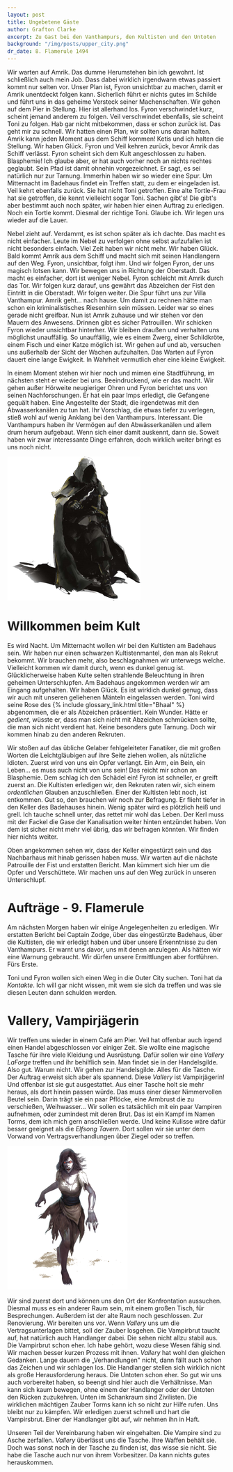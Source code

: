 ```yaml
---
layout: post
title: Ungebetene Gäste
author: Grafton Clarke
excerpt: Zu Gast bei den Vanthampurs, den Kultisten und den Untoten
background: "/img/posts/upper_city.png"
dr_date: 8. Flamerule 1494
---
```


Wir warten auf Amrik. Das dumme Herumstehen bin ich gewohnt. Ist schließlich
auch mein Job. Dass dabei wirklich irgendwann etwas passiert kommt nur selten
vor. Unser Plan ist, Fyron unsichtbar zu machen, damit er Amrik unentdeckt
folgen kann. Sicherlich führt er nichts gutes im Schilde und führt uns in das
geheime Versteck seiner Machenschaften. Wir gehen auf dem Pier in Stellung.
Hier ist allerhand los. Fyron verschwindet kurz, scheint jemand anderem zu
folgen. Veil verschwindet ebenfalls, sie scheint Toni zu folgen. Hab gar nicht
mitbekommen, dass er schon zurück ist. Das geht mir zu schnell. Wir hatten
einen Plan, wir sollten uns daran halten. Amrik kann jeden Moment aus dem
Schiff kommen! Ketis und ich halten die Stellung. Wir haben Glück. Fyron und
Veil kehren zurück, bevor Amrik das Schiff verlässt. Fyron scheint sich dem
Kult angeschlossen zu haben. Blasphemie! Ich glaube aber, er hat auch vorher
noch an nichts rechtes geglaubt. Sein Pfad ist damit ohnehin vorgezeichnet. Er
sagt, es sei natürlich nur zur Tarnung. Immerhin haben wir so wieder eine Spur.
Um Mitternacht im Badehaus findet ein Treffen statt, zu dem er eingeladen ist.
Veil kehrt ebenfalls zurück. Sie hat nicht Toni getroffen. Eine alte Tortle-Frau
hat sie getroffen, die kennt vielleicht sogar Toni. Sachen gibt's! Die gibt's
aber bestimmt auch noch später, wir haben hier einen Auftrag zu erledigen. Noch
ein Tortle kommt. Diesmal der richtige Toni. Glaube ich. Wir legen uns wieder
auf die Lauer.

Nebel zieht auf. Verdammt, es ist schon später als ich dachte. Das macht es
nicht einfacher. Leute im Nebel zu verfolgen ohne selbst aufzufallen ist nicht
besonders einfach. Viel Zeit haben wir nicht mehr. Wir haben Glück. Bald kommt
Amrik aus dem Schiff und macht sich mit seinen Handlangern auf den Weg. Fyron,
unsichtbar, folgt ihm. Und wir folgen Fyron, der uns magisch lotsen kann. Wir
bewegen uns in Richtung der Oberstadt. Das macht es einfacher, dort ist weniger
Nebel. Fyron schleicht mit Amrik durch das Tor. Wir folgen kurz darauf, uns
gewährt das Abzeichen der Fist den Eintritt in die Oberstadt. Wir folgen
weiter. Die Spur führt uns zur Villa Vanthampur. Amrik geht... nach hause. Um
damit zu rechnen hätte man schon ein kriminalistisches Riesenhirn sein müssen.
Leider war so eines gerade nicht greifbar. Nun ist Amrik zuhause und wir stehen
vor den Mauern des Anwesens. Drinnen gibt es sicher Patrouillen. Wir schicken
Fyron wieder unsichtbar hinterher. Wir bleiben draußen und verhalten uns
möglichst unauffällig. So unauffällig, wie es einem Zwerg, einer Schildkröte,
einem Fisch und einer Katze möglich ist. Wir gehen auf und ab, versuchen uns
außerhalb der Sicht der Wachen aufzuhalten. Das Warten auf Fyron dauert eine
lange Ewigkeit. In Wahrheit vermutlich eher eine kleine Ewigkeit.

In einem Moment stehen wir hier noch und mimen eine Stadtführung, im nächsten
steht er wieder bei uns. Beeindruckend, wie er das macht. Wir gehen außer
Hörweite neugieriger Ohren und Fyron berichtet uns von seinen Nachforschungen.
Er hat ein paar Imps erledigt, die Gefangene gequält haben. Eine Angestellte
der Stadt, die irgendetwas mit den Abwasserkanälen zu tun hat. Ihr Vorschlag,
die etwas tiefer zu verlegen, stieß wohl auf wenig Anklang bei den Vanthampurs.
Interessant. Die Vanthampurs haben ihr Vermögen auf den Abwässerkanälen und
allem drum herum aufgebaut. Wenn sich einer damit auskennt, dann sie. Soweit
haben wir zwar interessante Dinge erfahren, doch wirklich weiter bringt es uns
noch nicht.

![Kultist](/img/posts/cultist.png)

# Willkommen beim Kult

Es wird Nacht. Um Mitternacht wollen wir bei den Kultisten am Badehaus sein.
Wir haben nur einen schwarzen Kultistenmantel, den man als Rekrut bekommt. Wir
brauchen mehr, also beschlagnahmen wir unterwegs welche. Vielleicht kommen wir
damit durch, wenn es dunkel genug ist. Glücklicherweise haben Kulte selten
strahlende Beleuchtung in ihren geheimen Unterschlupfen. Am Badehaus angekommen
werden wir am Eingang aufgehalten. Wir haben Glück. Es ist wirklich dunkel
genug, dass wir auch mit unseren geliehenen Mänteln eingelassen werden. Toni
wird seine Rose des {% include glossary_link.html title="Bhaal" %} abgenommen,
die er als Abzeichen präsentiert. Kein Wunder. Hätte er *gedient*, wüsste er,
dass man sich nicht mit Abzeichen schmücken sollte, die man sich nicht verdient
hat. Keine besonders gute Tarnung. Doch wir kommen hinab zu den anderen
Rekruten.

Wir stoßen auf das übliche Gelaber fehlgeleiteter Fanatiker, die mit großen
Worten die Leichtgläubigen auf ihre Seite ziehen wollen, als nützliche Idioten.
Zuerst wird von uns ein Opfer verlangt. Ein Arm, ein Bein, ein Leben… es muss
auch nicht von uns sein! Das reicht mir schon an Blasphemie. Dem schlag ich den
Schädel ein! Fyron ist schneller, er greift zuerst an. Die Kultisten erledigen
wir, den Rekruten raten wir, sich einem *ordentlichen* Glauben anzuschließen.
Einer der Kultisten lebt noch, ist entkommen. Gut so, den brauchen wir noch zur
Befragung. Er flieht tiefer in den Keller des Badehauses hinein. Wenig später
wird es plötzlich heiß und grell. Ich tauche schnell unter, das rettet mir wohl
das Leben. Der Kerl muss mit der Fackel die Gase der Kanalisation weiter hinten
entzündet haben. Von dem ist sicher nicht mehr viel übrig, das wir befragen
könnten. Wir finden hier nichts weiter.

Oben angekommen sehen wir, dass der Keller eingestürzt sein und das Nachbarhaus
mit hinab gerissen haben muss. Wir warten auf die nächste Patrouille der Fist
und erstatten Bericht. Man kümmert sich hier um die Opfer und Verschüttete. Wir
machen uns auf den Weg zurück in unseren Unterschlupf.

# Aufträge - 9. Flamerule

Am nächsten Morgen haben wir einige Angelegenheiten zu erledigen. Wir erstatten
Bericht bei Captain Zodge, über das eingestürzte Badehaus, über die Kultisten,
die wir erledigt haben und über unsere Erkenntnisse zu den Vanthampurs. Er
warnt uns davor, uns mit denen anzulegen. Als hätten wir eine Warnung
gebraucht. Wir dürfen unsere Ermittlungen aber fortführen. Fürs Erste.

Toni und Fyron wollen sich einen Weg in die Outer City suchen. Toni hat da
*Kontakte*. Ich will gar nicht wissen, mit wem sie sich da treffen und was sie
diesen Leuten dann schulden werden.

# Vallery, Vampirjägerin

Wir treffen uns wieder in einem Café am Pier. Veil hat offenbar auch irgend
einen Handel abgeschlossen vor einiger Zeit. Sie wollte eine magische Tasche
für ihre viele Kleidung und Ausrüstung. Dafür sollen wir eine *Vallery LaForge*
treffen und ihr behilflich sein. Man findet sie in der Handelsgilde. Also gut.
Warum nicht. Wir gehen zur Handelsgilde. Alles für die Tasche. Der Auftrag
erweist sich aber als spannend. Diese *Vallery* ist Vampirjägerin! Und offenbar
ist sie gut ausgestattet. Aus einer Tasche holt sie mehr heraus, als dort
hinein passen würde. Das muss einer dieser Nimmervollen Beutel sein. Darin
trägt sie ein paar Pflöcke, eine Armbrust die zu verschießen, Weihwasser… Wir
sollen es tatsächlich mit ein paar Vampiren aufnehmen, oder zumindest mit deren
Brut. Das ist ein Kampf im Namen Torms, dem ich mich gern anschließen werde.
Und keine Kulisse wäre dafür besser geeignet als die *Elfsong Tavern*. Dort
sollen wir sie unter dem Vorwand von Vertragsverhandlungen über Ziegel oder so
treffen.

![Vampirbrut](/img/posts/vampire_spawn.png)

Wir sind zuerst dort und können uns den Ort der Konfrontation aussuchen.
Diesmal muss es ein anderer Raum sein, mit einem großen Tisch, für
Besprechungen. Außerdem ist der alte Raum noch geschlossen. Zur Renovierung.
Wir bereiten uns vor. Wenn *Vallery* uns um die Vertragsunterlagen bittet, soll
der Zauber losgehen. Die Vampirbrut taucht auf, hat natürlich auch Handlanger
dabei. Die sehen nicht allzu stabil aus. Die Vampirbrut schon eher. Ich habe
gehört, wozu diese Wesen fähig sind. Wir machen besser kurzen Prozess mit
ihnen. *Vallery* hat wohl den gleichen Gedanken. Lange dauern die
„Verhandlungen" nicht, dann fällt auch schon das Zeichen und wir schlagen los.
Die Handlanger stellen sich wirklich nicht als große Herausforderung heraus.
Die Untoten schon eher. So gut wir uns auch vorbereitet haben, so beengt sind
hier auch die Verhältnisse. Man kann sich kaum bewegen, ohne einem der
Handlanger oder der Untoten den Rücken zuzukehren. Unten im Schankraum sind
Zivilisten. Die wirklichen mächtigen Zauber Torms kann ich so nicht zur Hilfe
rufen. Uns bleibt nur zu kämpfen. Wir erledigen zuerst schnell und hart die
Vampirsbrut. Einer der Handlanger gibt auf, wir nehmen ihn in Haft.

Unseren Teil der Vereinbarung haben wir eingehalten. Die Vampire sind zu Asche
zerfallen. *Vallery* überlässt uns die Tasche. Ihre Waffen behält sie. Doch was
sonst noch in der Tasche zu finden ist, das wisse sie nicht. Sie habe die
Tasche auch nur von ihrem Vorbesitzer. Da kann nichts gutes herauskommen.
